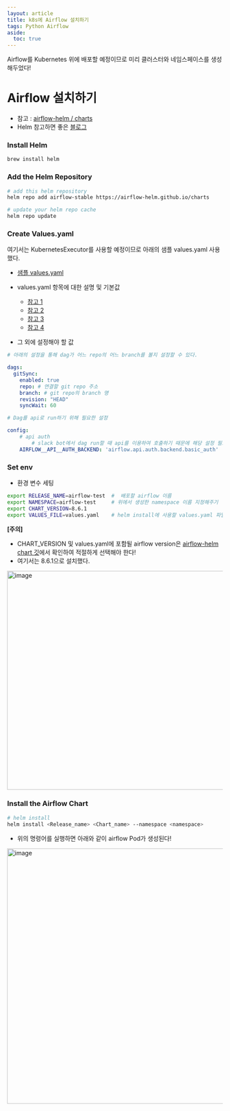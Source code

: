 ```yaml
---
layout: article
title: k8s에 Airflow 설치하기
tags: Python Airflow
aside:
  toc: true
---
```


Airflow를 Kubernetes 위에 배포할 예정이므로 미리 클러스터와 네임스페이스를 생성해두었다!

# Airflow 설치하기

- 참고 : [airflow-helm / charts](https://github.com/airflow-helm/charts/blob/main/charts/airflow/docs/guides/quickstart.md)
- Helm 참고하면 좋은 [블로그](https://malwareanalysis.tistory.com/193)

### Install Helm

```bash
brew install helm
```

### Add the Helm Repository

```bash
# add this helm repository
helm repo add airflow-stable https://airflow-helm.github.io/charts

# update your helm repo cache
helm repo update
```

### Create Values.yaml

 여기서는 KubernetesExecutor를 사용할 예정이므로 아래의 샘플 values.yaml 사용했다.

- [샘플 values.yaml](https://github.com/airflow-helm/charts/blob/main/charts/airflow/sample-values-KubernetesExecutor.yaml)
- values.yaml 항목에 대한 설명 및 기본값
    - [참고 1](https://github.com/airflow-helm/charts/tree/main/charts/airflow#helm-values)
    - [참고 2](https://airflow.apache.org/docs/apache-airflow/stable/configurations-ref.html)
    - [참고 3](https://airflow.apache.org/docs/helm-chart/stable/parameters-ref.html#airflow)
    - [참고 4](https://github.com/airflow-helm/charts/blob/main/charts/airflow/values.yaml)

- 그 외에 설정해야 할 값

```yaml
# 아래의 설정을 통해 dag가 어느 repo의 어느 branch를 볼지 설정할 수 있다.

dags:
  gitSync:
    enabled: true
    repo: # 연결할 git repo 주소
    branch: # git repo의 branch 명 
    revision: "HEAD"
    syncWait: 60
```


```yaml
# Dag를 api로 run하기 위해 필요한 설정

config:
    # api auth
		# slack bot에서 dag run할 때 api를 이용하여 호출하기 때문에 해당 설정 필요
    AIRFLOW__API__AUTH_BACKEND: 'airflow.api.auth.backend.basic_auth'
```


### Set env

- 환경 변수 세팅

```bash
export RELEASE_NAME=airflow-test  #  배포할 airflow 이름
export NAMESPACE=airflow-test     # 위에서 생성한 namespace 이름 지정해주기
export CHART_VERSION=8.6.1
export VALUES_FILE=values.yaml    # helm install에 사용할 values.yaml 파일 이름 
```

**[주의]**

- CHART_VERSION 및 values.yaml에 포함될 airflow version은 [airflow-helm chart 깃](https://github.com/airflow-helm/charts/tree/main/charts/airflow)에서 확인하여 적절하게 선택해야 한다!
- 여기서는 8.6.1으로 설치했다.

<img width="511" alt="image" src="https://github.com/2cong/2cong/assets/60612551/81c43025-6b72-4e85-87c4-76cb5c109dcf">

### **Install the Airflow Chart**

```bash
# helm install
helm install <Release_name> <Chart_name> --namespace <namespace> 
```


- 위의 명령어를 실행하면 아래와 같이 airflow Pod가 생성된다!

<img width="596" alt="image" src="https://github.com/2cong/2cong/assets/60612551/2a08a318-692c-480a-aea7-0c39512c47cd">


<br>
<br>




